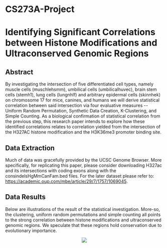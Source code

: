 # CS273A-Project

# Identifying Significant Correlations between Histone Modifications and Ultraconserved Genomic Regions

## Abstract
By investigating the intersection of five differentiated cell types, namely muscle cells (muschlehsmm), umbilical cells (umbilicalhuvec), brain stem cells (stemh1), lung cells (lungnhlf) and arbitrary epidermal cells (skinnhek) on chromosome 17 for mice, canines, and humans we will derive statistical correlation between said intersection via four evaluative measures -- Uniform Random Permutation, Synthetic Data Creation, K-Clustering, and Simple Counting. As a biological confirmation of statistical correlation from the previous step, this research paper intends to explore how these identified correlations relates to correlation yielded from the intersection of the H327AC histone modification and the H3K36me3 promoter binding site. 

## Data Extraction
Much of data was gracefully provided by the UCSC Genome Browser. More specifically, for replicating this paper, please consider downloading H327ac and its intersections with coding exons along with the consindelsHgMmCanFam.bed files. For the later dataset please refer to: https://academic.oup.com/mbe/article/29/7/1757/1069045.

## Data Results
Below are illustrations of the result of the statistical investigation. More-so, the clustering, uniform random permutations and simple counting all points to the strong correlation between histone modifications and ultraconserved genomic regions. We speculate that these regions hold conservation due to evolutionary importance. 

<p align="center">
  <img src="https://user-images.githubusercontent.com/32311654/49622998-a8ec7900-f980-11e8-9894-b5fc5108dded.png">
</p>

